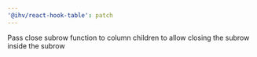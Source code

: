 ```yaml
---
'@ihv/react-hook-table': patch
---
```


Pass close subrow function to column children to allow closing the subrow inside the subrow
